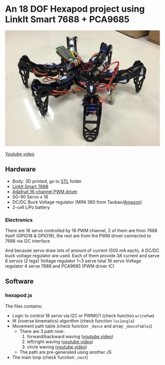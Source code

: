 # An 18 DOF Hexapod project using LinkIt Smart 7688 + PCA9685

![7688hexapod](images/7688hexapod.JPG)

[Youtube video](https://www.youtube.com/watch?v=CbFrT2eCAvw)

## Hardware

* Body: 3D printed, go to [STL](STL) folder
* [LinkIt Smart 7688](labs.mediatek.com/7688)
* [Adafruit 16-channel PWM driver](https://www.adafruit.com/product/815)
* SG-90 Servo x 18
* DC/DC Buck Voltage regulator (MINI 360 from Taobao/[Amazon](http://www.amazon.com/4-75-23V-1-17V-DC-DC-Converter-Module/dp/B00NJCAI7G))
* 2-cell LiPo battery

### Electronics

There are 18 servo controlled by 18 PWM channel, 2 of them are from 7688 itself (GPIO18 & GPIO19), the rest are from the PWM driver connected to 7688 via I2C interface

And because servo draw lots of amount of current (500 mA each), 4 DC/DC buck voltage regulator are used. Each of them provide *3A* current and serve 6 servos (2 legs)
Voltage regulator 1~3 serve total 18 servo
Voltage regulator 4 serve 7688 and PCA9685 (PWM driver IC)

## Software

### hexapod.js

The files contains:
* Logic to control 18 servo via I2C or PWM0/1 (check function `writePwm`)
* IK (inverse kinematics) algorithm (check function `loc2angle`)
* Movement path table (check function `_dance` and array `_danceTable1`)
  * There are 3 path now:
    1. forward/backward waving ([youtube video](https://youtu.be/CbFrT2eCAvw?t=31))
    2. left/right waving ([youtube video](https://youtu.be/CbFrT2eCAvw?t=2))
    3. circle waving ([youtube video](https://youtu.be/CbFrT2eCAvw?t=11))
  * The path are pre-generated using another JS
* The main loop (check function `_next`)

